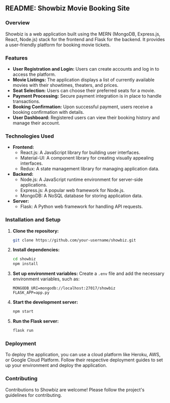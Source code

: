 ## README: Showbiz Movie Booking Site

### Overview

Showbiz is a web application built using the MERN (MongoDB, Express.js, React, Node.js) stack for the frontend and Flask for the backend. It provides a user-friendly platform for booking movie tickets. 

### Features

* **User Registration and Login:** Users can create accounts and log in to access the platform.
* **Movie Listings:** The application displays a list of currently available movies with their showtimes, theaters, and prices.
* **Seat Selection:** Users can choose their preferred seats for a movie.
* **Payment Processing:** Secure payment integration is in place to handle transactions.
* **Booking Confirmation:** Upon successful payment, users receive a booking confirmation with details.
* **User Dashboard:** Registered users can view their booking history and manage their account.

### Technologies Used

* **Frontend:**
  * React.js: A JavaScript library for building user interfaces.
  * Material-UI: A component library for creating visually appealing interfaces.
  * Redux: A state management library for managing application data.
* **Backend:**
  * Node.js: A JavaScript runtime environment for server-side applications.
  * Express.js: A popular web framework for Node.js.
  * MongoDB: A NoSQL database for storing application data.
* **Server:**
  * Flask: A Python web framework for handling API requests.

### Installation and Setup

1. **Clone the repository:**
   ```bash
   git clone https://github.com/your-username/showbiz.git
   ```
2. **Install dependencies:**
   ```bash
   cd showbiz
   npm install
   ```
3. **Set up environment variables:**
   Create a `.env` file and add the necessary environment variables, such as:
   ```
   MONGODB_URI=mongodb://localhost:27017/showbiz
   FLASK_APP=app.py
   ```
4. **Start the development server:**
   ```bash
   npm start
   ```
5. **Run the Flask server:**
   ```bash
   flask run
   ```

### Deployment

To deploy the application, you can use a cloud platform like Heroku, AWS, or Google Cloud Platform. Follow their respective deployment guides to set up your environment and deploy the application.

### Contributing

Contributions to Showbiz are welcome! Please follow the project's guidelines for contributing.
